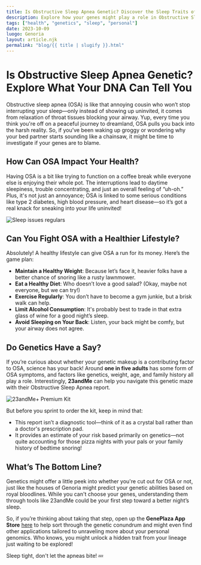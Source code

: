 ```yaml
---
title: Is Obstructive Sleep Apnea Genetic? Discover the Sleep Traits of Your Ancestors
description: Explore how your genes might play a role in Obstructive Sleep Apnea and how you can gain insights from 23andMe.
tags: ["health", "genetics", "sleep", "personal"]
date: 2023-10-09
luogo: Genoria
layout: article.njk
permalink: "blog/{{ title | slugify }}.html"
---
```


# Is Obstructive Sleep Apnea Genetic? Explore What Your DNA Can Tell You

Obstructive sleep apnea (OSA) is like that annoying cousin who won’t stop interrupting your sleep—only instead of showing up uninvited, it comes from relaxation of throat tissues blocking your airway. Yup, every time you think you're off on a peaceful journey to dreamland, OSA pulls you back into the harsh reality. So, if you’ve been waking up groggy or wondering why your bed partner starts sounding like a chainsaw, it might be time to investigate if your genes are to blame. 

## How Can OSA Impact Your Health?

Having OSA is a bit like trying to function on a coffee break while everyone else is enjoying their whole pot. The interruptions lead to daytime sleepiness, trouble concentrating, and just an overall feeling of “uh-oh.” Plus, it's not just an annoyance; OSA is linked to some serious conditions like type 2 diabetes, high blood pressure, and heart disease—so it’s got a real knack for sneaking into your life uninvited!

![Sleep issues regulars](https://www.23andme.com/wp-content/uploads/sites/2/2021/08/Screen-Shot-2021-08-12-at-5.13.14-PM.png)

## Can You Fight OSA with a Healthier Lifestyle?

Absolutely! A healthy lifestyle can give OSA a run for its money. Here’s the game plan:
- **Maintain a Healthy Weight**: Because let’s face it, heavier folks have a better chance of snoring like a rusty lawnmower.
- **Eat a Healthy Diet**: Who doesn’t love a good salad? (Okay, maybe not everyone, but we can try!)
- **Exercise Regularly**: You don’t have to become a gym junkie, but a brisk walk can help. 
- **Limit Alcohol Consumption**: It's probably best to trade in that extra glass of wine for a good night’s sleep.
- **Avoid Sleeping on Your Back**: Listen, your back might be comfy, but your airway does not agree.

## Do Genetics Have a Say?

If you’re curious about whether your genetic makeup is a contributing factor to OSA, science has your back! Around **one in five adults** has some form of OSA symptoms, and factors like genetics, weight, age, and family history all play a role. Interestingly, **23andMe** can help you navigate this genetic maze with their Obstructive Sleep Apnea report. 

![23andMe+ Premium Kit](https://www.23andme.com/uploads/sites/2/20240109213029/Premium.jpg)

But before you sprint to order the kit, keep in mind that:
- This report isn’t a diagnostic tool—think of it as a crystal ball rather than a doctor's prescription pad.
- It provides an estimate of your risk based primarily on genetics—not quite accounting for those pizza nights with your pals or your family history of bedtime snoring!

## What’s The Bottom Line?

Genetics might offer a little peek into whether you're cut out for OSA or not, just like the houses of Genoria might predict your genetic abilities based on royal bloodlines. While you can't choose your genes, understanding them through tools like 23andMe could be your first step toward a better night’s sleep.

So, if you’re thinking about taking that step, open up the **GenePlaza App Store** [here](https://www.GenePlaza.com/app-store) to help sort through the genetic conundrum and might even find other applications tailored to unraveling more about your personal genomics. Who knows, you might unlock a hidden trait from your lineage just waiting to be explored!

Sleep tight, don't let the apneas bite! 💤
